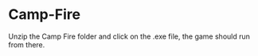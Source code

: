 # Camp-Fire

Unzip the Camp Fire folder and click on the .exe file, the game should run from there.
